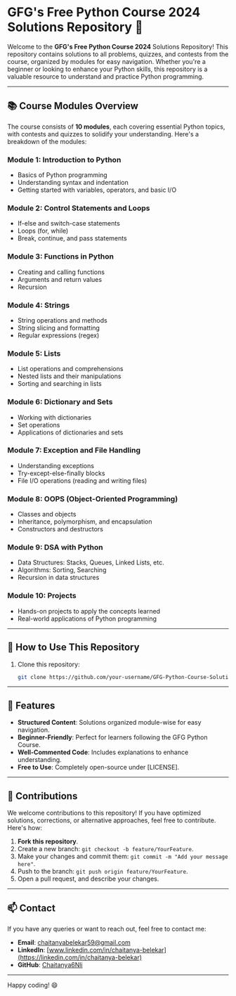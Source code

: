 # GFG's Free Python Course 2024 Solutions Repository 🐍

Welcome to the **GFG's Free Python Course 2024** Solutions Repository! This repository contains solutions to all problems, quizzes, and contests from the course, organized by modules for easy navigation. Whether you're a beginner or looking to enhance your Python skills, this repository is a valuable resource to understand and practice Python programming.

---

## 📚 Course Modules Overview
The course consists of **10 modules**, each covering essential Python topics, with contests and quizzes to solidify your understanding. Here's a breakdown of the modules:

### Module 1: Introduction to Python
- Basics of Python programming
- Understanding syntax and indentation
- Getting started with variables, operators, and basic I/O

### Module 2: Control Statements and Loops
- If-else and switch-case statements
- Loops (for, while)
- Break, continue, and pass statements

### Module 3: Functions in Python
- Creating and calling functions
- Arguments and return values
- Recursion

### Module 4: Strings
- String operations and methods
- String slicing and formatting
- Regular expressions (regex)

### Module 5: Lists
- List operations and comprehensions
- Nested lists and their manipulations
- Sorting and searching in lists

### Module 6: Dictionary and Sets
- Working with dictionaries
- Set operations
- Applications of dictionaries and sets

### Module 7: Exception and File Handling
- Understanding exceptions
- Try-except-else-finally blocks
- File I/O operations (reading and writing files)

### Module 8: OOPS (Object-Oriented Programming)
- Classes and objects
- Inheritance, polymorphism, and encapsulation
- Constructors and destructors

### Module 9: DSA with Python
- Data Structures: Stacks, Queues, Linked Lists, etc.
- Algorithms: Sorting, Searching
- Recursion in data structures

### Module 10: Projects
- Hands-on projects to apply the concepts learned
- Real-world applications of Python programming

---

## 🚀 How to Use This Repository
1. Clone this repository:
   ```bash
   git clone https://github.com/your-username/GFG-Python-Course-Solutions-2024.git

---

## 🚀 Features
- **Structured Content**: Solutions organized module-wise for easy navigation.
- **Beginner-Friendly**: Perfect for learners following the GFG Python Course.
- **Well-Commented Code**: Includes explanations to enhance understanding.
- **Free to Use**: Completely open-source under [LICENSE].

---

## 🤝 Contributions

We welcome contributions to this repository! If you have optimized solutions, corrections, or alternative approaches, feel free to contribute. Here's how:

1. **Fork this repository**.
2. Create a new branch: `git checkout -b feature/YourFeature`.
3. Make your changes and commit them: `git commit -m "Add your message here"`.
4. Push to the branch: `git push origin feature/YourFeature`.
5. Open a pull request, and describe your changes.

---

## 📫 Contact

If you have any queries or want to reach out, feel free to contact me:

- **Email**: [chaitanyabelekar59@gmail.com](mailto:chaitanyabelekar59@gmail.com)
- **LinkedIn**: [www.linkedin.com/in/chaitanya-belekar](https://linkedin.com/in/chaitanya-belekar)
- **GitHub**: [Chaitanya6Nli](https://github.com/Chaitanya6Nli)

---

Happy coding! 😄

